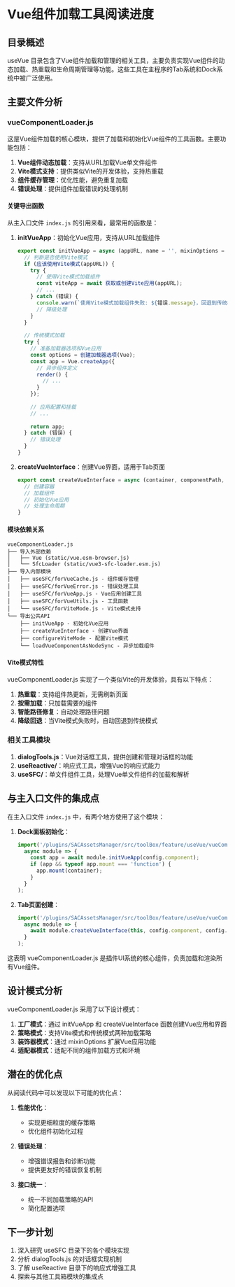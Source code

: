 # Vue组件加载工具阅读进度

## 目录概述

useVue 目录包含了Vue组件加载和管理的相关工具，主要负责实现Vue组件的动态加载、热重载和生命周期管理等功能。这些工具在主程序的Tab系统和Dock系统中被广泛使用。

## 主要文件分析

### vueComponentLoader.js

这是Vue组件加载的核心模块，提供了加载和初始化Vue组件的工具函数。主要功能包括：

1. **Vue组件动态加载**：支持从URL加载Vue单文件组件
2. **Vite模式支持**：提供类似Vite的开发体验，支持热重载
3. **组件缓存管理**：优化性能，避免重复加载
4. **错误处理**：提供组件加载错误的处理机制

#### 关键导出函数

从主入口文件 `index.js` 的引用来看，最常用的函数是：

1. **initVueApp**：初始化Vue应用，支持从URL加载组件
   ```js
   export const initVueApp = async (appURL, name = '', mixinOptions = {}, directory = '', data = {}) => {
     // 判断是否使用Vite模式
     if (应该使用Vite模式(appURL)) {
       try {
         // 使用Vite模式加载组件
         const viteApp = await 获取或创建Vite应用(appURL);
         // ...
       } catch (错误) {
         console.warn(`使用Vite模式加载组件失败: ${错误.message}，回退到传统模式`);
         // 降级处理
       }
     }
     
     // 传统模式加载
     try {
       // 准备加载器选项和Vue应用
       const options = 创建加载器选项(Vue);
       const app = Vue.createApp({
         // 异步组件定义
         render() {
           // ...
         }
       });
       
       // 应用配置和挂载
       // ...
       
       return app;
     } catch (错误) {
       // 错误处理
     }
   }
   ```

2. **createVueInterface**：创建Vue界面，适用于Tab页面
   ```js
   export const createVueInterface = async (container, componentPath, containerId = '', extraData = {}) => {
     // 创建容器
     // 加载组件
     // 初始化Vue应用
     // 处理生命周期
   }
   ```

#### 模块依赖关系

```
vueComponentLoader.js
├── 导入外部依赖
│   ├── Vue (static/vue.esm-browser.js)
│   └── SfcLoader (static/vue3-sfc-loader.esm.js)
├── 导入内部模块
│   ├── useSFC/forVueCache.js - 组件缓存管理
│   ├── useSFC/forVueError.js - 错误处理工具
│   ├── useSFC/forVueApp.js - Vue应用创建工具
│   ├── useSFC/forVueUtils.js - 工具函数
│   └── useSFC/forViteMode.js - Vite模式支持
└── 导出公共API
    ├── initVueApp - 初始化Vue应用
    ├── createVueInterface - 创建Vue界面
    ├── configureViteMode - 配置Vite模式
    └── loadVueComponentAsNodeSync - 异步加载组件
```

#### Vite模式特性

vueComponentLoader.js 实现了一个类似Vite的开发体验，具有以下特点：

1. **热重载**：支持组件热更新，无需刷新页面
2. **按需加载**：只加载需要的组件
3. **智能路径修复**：自动处理路径问题
4. **降级回退**：当Vite模式失败时，自动回退到传统模式

### 相关工具模块

1. **dialogTools.js**：Vue对话框工具，提供创建和管理对话框的功能
2. **useReactive/**：响应式工具，增强Vue的响应式能力
3. **useSFC/**：单文件组件工具，处理Vue单文件组件的加载和解析

## 与主入口文件的集成点

在主入口文件 `index.js` 中，有两个地方使用了这个模块：

1. **Dock面板初始化**：
   ```js
   import('/plugins/SACAssetsManager/src/toolBox/feature/useVue/vueComponentLoader.js').then(
     async module => {
       const app = await module.initVueApp(config.component);
       if (app && typeof app.mount === 'function') {
         app.mount(container);
       }
     }
   );
   ```

2. **Tab页面创建**：
   ```js
   import('/plugins/SACAssetsManager/src/toolBox/feature/useVue/vueComponentLoader.js').then(
     async module => {
       await module.createVueInterface(this, config.component, config.containerId);
     }
   );
   ```

这表明 vueComponentLoader.js 是插件UI系统的核心组件，负责加载和渲染所有Vue组件。

## 设计模式分析

vueComponentLoader.js 采用了以下设计模式：

1. **工厂模式**：通过 initVueApp 和 createVueInterface 函数创建Vue应用和界面
2. **策略模式**：支持Vite模式和传统模式两种加载策略
3. **装饰器模式**：通过 mixinOptions 扩展Vue应用功能
4. **适配器模式**：适配不同的组件加载方式和环境

## 潜在的优化点

从阅读代码中可以发现以下可能的优化点：

1. **性能优化**：
   - 实现更细粒度的缓存策略
   - 优化组件初始化过程

2. **错误处理**：
   - 增强错误报告和诊断功能
   - 提供更友好的错误恢复机制

3. **接口统一**：
   - 统一不同加载策略的API
   - 简化配置选项

## 下一步计划

1. 深入研究 useSFC 目录下的各个模块实现
2. 分析 dialogTools.js 的对话框实现机制
3. 了解 useReactive 目录下的响应式增强工具
4. 探索与其他工具箱模块的集成点 